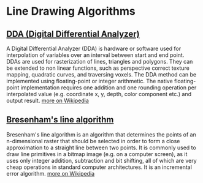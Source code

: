 # Line Drawing Algorithms

## [DDA (Digital Differential Analyzer)](./DDA.c)

A Digital Differential Analyzer (DDA) is hardware or software used for interpolation of variables over an interval between start and end point. DDAs are used for rasterization of lines, triangles and polygons. They can be extended to non linear functions, such as perspective correct texture mapping, quadratic curves, and traversing voxels. The DDA method can be implemented using floating-point or integer arithmetic. The native floating-point implementation requires one addition and one rounding operation per interpolated value (e.g. coordinate x, y, depth, color component etc.) and output result. [more on Wikipedia](https://en.wikipedia.org/wiki/Digital_differential_analyzer_(graphics_algorithm))

## [Bresenham's line algorithm](./Bresenhams%20line%20algorithm.c)

Bresenham's line algorithm is an algorithm that determines the points of an n-dimensional raster that should be selected in order to form a close approximation to a straight line between two points. It is commonly used to draw line primitives in a bitmap image (e.g. on a computer screen), as it uses only integer addition, subtraction and bit shifting, all of which are very cheap operations in standard computer architectures. It is an incremental error algorithm. [more on Wikipedia](https://en.wikipedia.org/wiki/Bresenham%27s_line_algorithm)
